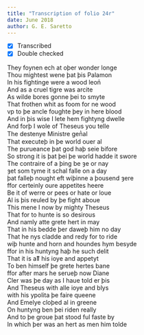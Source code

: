 ```yaml
---
title: "Transcription of folio 24r"
date: June 2018
author: G. E. Saretto
---
```


- [x] Transcribed
- [x] Double checked

They foynen ech at oþer wonder longe  
Thou mightest wene þat þis Palamon  
In his fightinge were a wood leon̄  
And as a cruel tigre was arcite  
As wilde bores gonne þei to smyte  
That frothen whit as foom for ne wood  
vp to þe ancle foughte þey in here blood  
And in þis wise I lete hem fightyng dwelle  
And forþ I wole of Theseus you telle  
The destenye Ministre gen̔al  
That executeþ in þe world ouer al  
The purueance þat god haþ seie bifore  
So strong it is þat þei þe world hadde it swore  
The contraire of a þing be ȝe or nay  
ȝet som tyme it schal falle on a day  
þat falleþ nought eft wiþinne a þousend ȝere  
ffor certeinly oure appetites heere  
Be it of werre or pees or hate or loue  
Al is þis reuled by þe fight aboue  
This mene I now by mighty Theseus  
That for to hunte is so desirous  
And namly atte grete hert in may  
That in his bedde þer daweþ him no day  
That he nys cladde and redy for to ride  
wiþ hunte and horn and houndes hym besyde  
ffor in his huntyng haþ he such delit  
That it is aỻ his ioye and appetyt  
To ben himself þe grete hertes bane  
ffor after mars he serueþ now Diane  
Cler was þe day as I haue told er þis  
And Theseus with alle ioye and blys  
with his ypolita þe faire queene  
And Emelye cloþed al in greene  
On huntyng ben þei riden really  
And to þe groue þat stood ful faste by  
In which þer was an hert as men him tolde  
